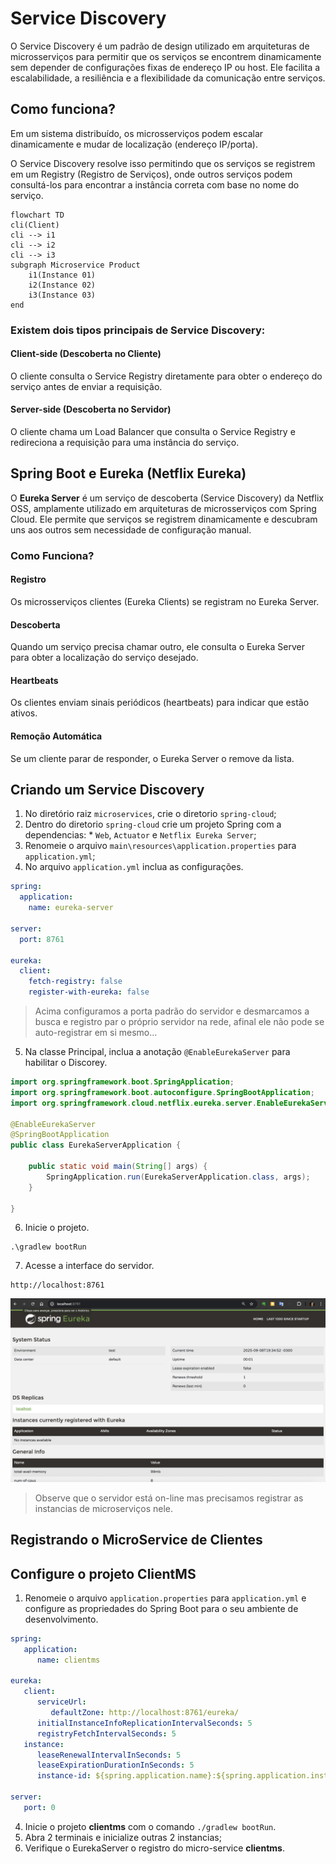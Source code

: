 # Service Discovery

O Service Discovery é um padrão de design utilizado em arquiteturas de microsserviços para permitir que os serviços se encontrem dinamicamente sem depender de configurações fixas de endereço IP ou host. Ele facilita a escalabilidade, a resiliência e a flexibilidade da comunicação entre serviços.

## Como funciona?

Em um sistema distribuído, os microsserviços podem escalar dinamicamente e mudar de localização (endereço IP/porta).

O Service Discovery resolve isso permitindo que os serviços se registrem em um Registry (Registro de Serviços), onde outros serviços podem consultá-los para encontrar a instância correta com base no nome do serviço.

```mermaid
flowchart TD
cli(Client)
cli --> i1 
cli --> i2
cli --> i3
subgraph Microservice Product
    i1(Instance 01)
    i2(Instance 02)
    i3(Instance 03)
end
```

### Existem dois tipos principais de Service Discovery:

#### Client-side (Descoberta no Cliente)

O cliente consulta o Service Registry diretamente para obter o endereço do serviço antes de enviar a requisição.

#### Server-side (Descoberta no Servidor)

O cliente chama um Load Balancer que consulta o Service Registry e redireciona a requisição para uma instância do serviço.

## Spring Boot e Eureka (Netflix Eureka)

O **Eureka Server** é um serviço de descoberta (Service Discovery) da Netflix OSS, amplamente utilizado em arquiteturas de microsserviços com Spring Cloud.
Ele permite que serviços se registrem dinamicamente e descubram uns aos outros sem necessidade de configuração manual.

### Como Funciona?
#### Registro
Os microsserviços clientes (Eureka Clients) se registram no Eureka Server.

#### Descoberta
Quando um serviço precisa chamar outro, ele consulta o Eureka Server para obter a localização do serviço desejado.

#### Heartbeats
Os clientes enviam sinais periódicos (heartbeats) para indicar que estão ativos.

#### Remoção Automática
Se um cliente parar de responder, o Eureka Server o remove da lista.

## Criando um Service Discovery

1. No diretório raiz `microservices`, crie o diretorio `spring-cloud`;
2. Dentro do diretorio `spring-cloud` crie um projeto Spring com a dependencias: * `Web`, `Actuator` e `Netflix Eureka Server`;
3. Renomeie o arquivo `main\resources\application.properties` para `application.yml`;
4. No arquivo `application.yml` inclua as configurações.

```yml
spring:
  application:
    name: eureka-server

server:
  port: 8761

eureka:
  client:
    fetch-registry: false
    register-with-eureka: false
```

> Acima configuramos a porta padrão do servidor e desmarcamos a busca e registro par o próprio servidor na rede, afinal ele não pode se auto-registrar em si mesmo...

5. Na classe Principal, inclua a anotação `@EnableEurekaServer` para habilitar o Discorey.

```java
import org.springframework.boot.SpringApplication;
import org.springframework.boot.autoconfigure.SpringBootApplication;
import org.springframework.cloud.netflix.eureka.server.EnableEurekaServer;

@EnableEurekaServer
@SpringBootApplication
public class EurekaServerApplication {

	public static void main(String[] args) {
		SpringApplication.run(EurekaServerApplication.class, args);
	}

}
```

6. Inicie o projeto.

```shell
.\gradlew bootRun
```

7. Acesse a interface do servidor.

```
http://localhost:8761
```

![](/docs/images/eureka.png)

> Observe que o servidor está on-line mas precisamos registrar as instancias de microserviços nele.


## Registrando o MicroService de Clientes

## Configure o projeto ClientMS

1. Renomeie o arquivo `application.properties` para `application.yml` e configure as propriedades do Spring Boot para o seu ambiente de desenvolvimento.
```yml
spring:
   application:
      name: clientms

eureka:
   client:
      serviceUrl:
         defaultZone: http://localhost:8761/eureka/
      initialInstanceInfoReplicationIntervalSeconds: 5
      registryFetchIntervalSeconds: 5
   instance:
      leaseRenewalIntervalInSeconds: 5
      leaseExpirationDurationInSeconds: 5
      instance-id: ${spring.application.name}:${spring.application.instance_id:${ramdom.value}}

server:
   port: 0
```

4. Inicie o projeto **clientms** com o comando `./gradlew bootRun`.
5. Abra 2 terminais e inicialize outras 2 instancias;
6. Verifique o EurekaServer o registro do micro-service **clientms**.
